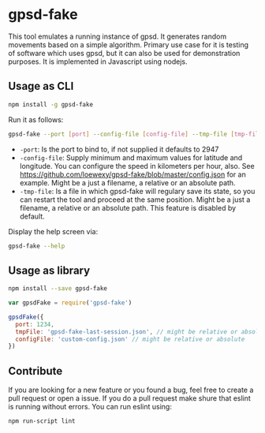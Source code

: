 # gpsd-fake

This tool emulates a running instance of gpsd. It generates random movements based on a simple algorithm. Primary use case for it is testing of software which uses gpsd, but it can also be used for demonstration purposes. It is implemented in Javascript using nodejs.

## Usage as CLI

```bash
npm install -g gpsd-fake
```

Run it as follows:

```bash
gpsd-fake --port [port] --config-file [config-file] --tmp-file [tmp-file]
```

* `-port`: Is the port to bind to, if not supplied it defaults to 2947
* `-config-file`: Supply minimum and maximum values for latitude and longitude. You can configure the speed in kilometers per hour, also. See <https://github.com/loewexy/gpsd-fake/blob/master/config.json> for an example. Might be a just a filename, a relative or an absolute path.
* `-tmp-file`: Is a file in which gpsd-fake will regulary save its state, so you can restart the tool and proceed at the same position. Might be a just a filename, a relative or an absolute path. This feature is disabled by default.


Display the help screen via:

```bash
gpsd-fake --help
```

## Usage as library

```bash
npm install --save gpsd-fake
```

```js
var gpsdFake = require('gpsd-fake')

gpsdFake({
  port: 1234,
  tmpFile: 'gpsd-fake-last-session.json', // might be relative or absolute
  configFile: 'custom-config.json' // might be relative or absolute
})
```

## Contribute
If you are looking for a new feature or you found a bug, feel free to create a pull request or open a issue. If you do a pull request make shure that eslint is running without errors. You can run eslint using:

```bash
npm run-script lint
```
